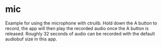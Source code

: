 mic
=======

Example for using the microphone with ctrulib. Hold down the A button to record, the app will then play the recorded audio once the A button is released. Roughly 32 seconds of audio can be recorded with the default audiobuf size in this app.

